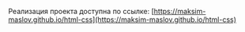 Реализация проекта доступна по ссылке: [https://maksim-maslov.github.io/html-css](https://maksim-maslov.github.io/html-css)
